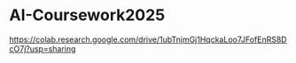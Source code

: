 # AI-Coursework2025
https://colab.research.google.com/drive/1ubTnjmGj1HqckaLoo7JFofEnRS8DcO7j?usp=sharing
